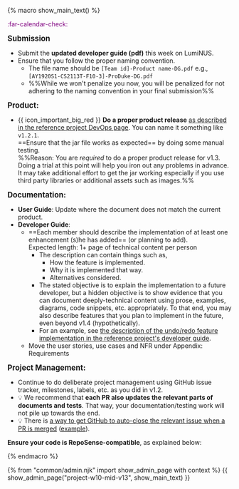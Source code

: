 {% macro show_main_text() %}
<div id="main">

<div id="title">

</div>
<div id="body">

<p class="lead" style="color: purple"><md>:far-calendar-check: <include src="project-timeline.md#mid-v13-overview" inline /></md></p>

**<big>Submission</big>**

* Submit the **updated developer guide (pdf)** this week on LumiNUS.
* Ensure that you follow the proper naming convention.
  * The file name should be `[Team id]-Product name-DG.pdf` e.g., `[AY1920S1-CS2113T-F10-3]-ProDuke-DG.pdf`
  * %%While we won't penalize you now, you will be penalized for not adhering to the naming convention in your final submission%%

**<big>Product:</big>**

* {{ icon_important_big_red }} **Do a <tooltip content="resulting in a jar file on GitHub that can be downloaded by potential users">proper product release</tooltip>** [as described in the reference project DevOps page](https://github.com/nusCS2113-AY1920S1/addressbook-level3/blob/master/docs/DevOps.adoc#5-making-a-release). 
 You can name it something like `v1.2.1`.  
 ==Ensure that the jar file works as expected== by doing some manual testing.  
 %%Reason: You are _required_ to do a proper product release for v1.3. Doing a trial at this point will help you iron out any problems in advance.  
 It may take additional effort to get the jar working especially if you use third party libraries or additional assets such as images.%%


**<big>Documentation:</big>**

* **User Guide**: Update where the document does not match the current product.
* **Developer Guide**:   
  * ==Each member should describe the implementation of at least one enhancement (s)he has added== (or planning to add). <br>
      Expected length: 1+ page of technical content per person
    * The description can contain things such as,
      * How the feature is implemented.
      * Why it is implemented that way.
      * Alternatives considered.
    * The stated objective is to explain the implementation to a future developer, but a hidden objective is to show evidence that you can document deeply-technical content using prose, examples, diagrams, code snippets, etc. appropriately. To that end, you may also describe features that you plan to implement in the future, even beyond v1.4 (hypothetically).
    * For an example, see [the description of the undo/redo feature implementation in the reference project's developer guide](https://github.com/nusCS2113-AY1920S1/addressbook-level3/blob/master/docs/DeveloperGuide.adoc#proposed-undoredo-feature).
  * Move the user stories, use cases and NFR under Appendix: Requirements



**<big>Project Management:</big>**

* Continue to do deliberate project management using GitHub issue tracker, milestones, labels, etc. as you did in v1.2.
* :bulb: We recommend that **each PR also updates the relevant parts of documents and tests**. That way, your documentation/testing work will not pile up towards the end.
* :bulb: There is [a way to get GitHub to auto-close the relevant issue when a PR is merged](https://help.github.com/articles/closing-issues-using-keywords/) ([example](https://github.com/se-edu/addressbook-level4/pull/888)).

**Ensure your code is <tooltip content="i.e., RepoSense can detect your code as yours">RepoSense-compatible</tooltip>**, as explained below:

<panel type="seamless" header="#### Ensuring your code is RepoSense-Compatible" expanded >
  <include src="reposenseCompatibility.md#main" />
</panel>

</div>
</div>

{% endmacro %}

{% from "common/admin.njk" import show_admin_page with context %}
{{ show_admin_page("project-w10-mid-v13", show_main_text) }}
